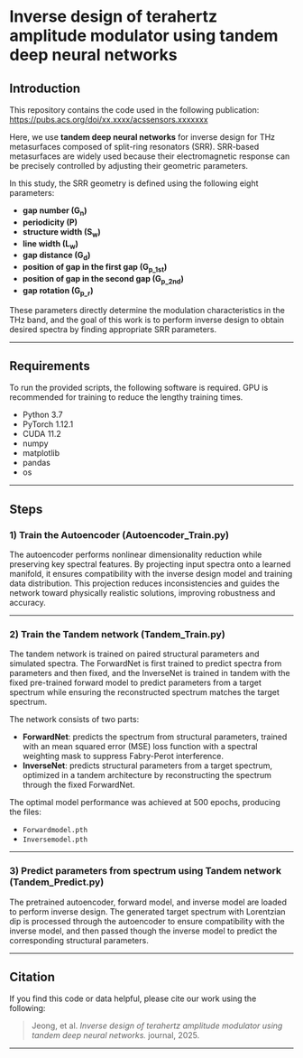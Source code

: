 # Inverse design of terahertz amplitude modulator using tandem deep neural networks

## Introduction

This repository contains the code used in the following publication:  
<https://pubs.acs.org/doi/xx.xxxx/acssensors.xxxxxxx>

Here, we use **tandem deep neural networks** for inverse design for THz metasurfaces composed of split-ring resonators (SRR). SRR-based metasurfaces are widely used because their electromagnetic response can be precisely controlled by adjusting their geometric parameters.

In this study, the SRR geometry is defined using the following eight parameters:

- **gap number (G<sub>n</sub>)**
- **periodicity (P)**
- **structure width (S<sub>w</sub>)**
- **line width (L<sub>w</sub>)**
- **gap distance (G<sub>d</sub>)**
- **position of gap in the first gap (G<sub>p_1st</sub>)**
- **position of gap in the second gap (G<sub>p_2nd</sub>)**
- **gap rotation (G<sub>p_r</sub>)**


These parameters directly determine the modulation characteristics in the THz band, and the goal of this work is to perform inverse design to obtain desired spectra by finding appropriate SRR parameters.

---

## Requirements

To run the provided scripts, the following software is required. GPU is recommended for training to reduce the lengthy training times.

- Python 3.7
- PyTorch 1.12.1
- CUDA 11.2
- numpy
- matplotlib
- pandas
- os

---

## Steps

### 1) Train the Autoencoder (Autoencoder_Train.py)

The autoencoder performs nonlinear dimensionality reduction while preserving key spectral features. By projecting input spectra onto a learned manifold, it ensures compatibility with the inverse design model and training data distribution. This projection reduces inconsistencies and guides the network toward physically realistic solutions, improving robustness and accuracy. 


---

### 2) Train the Tandem network (Tandem_Train.py)

The tandem network is trained on paired structural parameters and simulated spectra. The ForwardNet is first trained to predict spectra from parameters and then fixed, and the InverseNet is trained in tandem with the fixed pre-trained forward model to predict parameters from a target spectrum while ensuring the reconstructed spectrum matches the target spectrum.

The network consists of two parts:

- **ForwardNet**: predicts the spectrum from structural parameters, trained with an mean squared error (MSE) loss function with a spectral weighting mask to suppress Fabry-Perot interference.
- **InverseNet**: predicts structural parameters from a target spectrum, optimized in a tandem architecture by reconstructing the spectrum through the fixed ForwardNet. 

The optimal model performance was achieved at 500 epochs, producing the files:
- `Forwardmodel.pth`
- `Inversemodel.pth`


---

### 3) Predict parameters from spectrum using Tandem network (Tandem_Predict.py)

The pretrained autoencoder, forward model, and inverse model are loaded to perform inverse design. The generated target spectrum with Lorentzian dip is processed through the autoencoder to ensure compatibility with the inverse model, and then passed though the inverse model to predict the corresponding structural parameters.

---

## Citation

If you find this code or data helpful, please cite our work using the following:

> Jeong, et al. *Inverse design of terahertz amplitude modulator using tandem deep neural networks.* journal, 2025.

---
